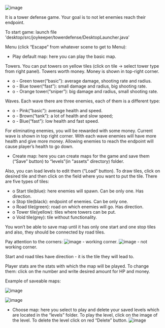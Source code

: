 ![image](https://github.com/Joykeeper/TowerDefense/assets/142427136/9cd5e6db-aae0-4c59-8926-bdb8ed694fbf)



It is a tower defense game. Your goal is to not let enemies reach their endpoint.

To start game: launch file 'desktop/src/joykeeper/towerdefense/DesktopLauncher.java'

Menu (click “Escape” from whatever scene to get to Menu):
-	Play default map: here you can play the basic map. 

Towers. You can put towers on yellow tiles (click on tile -> select tower type from right panel). Towers worth money. Money is shown in top-right corner.
  - o	  - Green tower(“basic”): average damage, shooting rate and radius. 
- o	  - Blue tower(“fast”): small damage and radius, big shooting rate.
- o	  - Orange tower(“sniper”): big damage and radius, small shooting rate.

Waves. Each wave there are three enemies, each of them is a different type: 
- o	  - Pink(“basic”): average health and speed.
- o	  - Brown(“tank”): a lot of health and slow speed;
- o	  - Blue(“fast”): low health and fast speed.

For eliminating enemies, you will be rewarded with some money. Current wave is shown in top right corner. With each wave enemies will have more health and give more money. Allowing enemies to reach the endpoint will cause player’s health to go down.
-	Create map: here you can create maps for the game and save them (“Save” button) to “levels”(in "assets" directory) folder.

Also, you can load levels to edit them (“Load” button).
To draw tiles, click on desired tile and then click on the field where you want to put the tile.
There are five types of tiles:
- o	Start tile(blue): here enemies will spawn. Can be only one. Has direction.
- o	Stop tile(black): endpoint of enemies. Can be only one.
- o	Road tile(green): road on which enemies will go. Has direction.
- o	Tower tile(yellow): tiles where towers can be put.
- o	Void tile(grey): tile without functionality.

You won’t be able to save map until it has only one start and one stop tiles and also, they should be connected by road tiles. 

Pay attention to the corners:
![image](https://github.com/Joykeeper/TowerDefense/assets/142427136/af954636-2150-4dfb-933b-ea2833b2645b) - working corner.
![image](https://github.com/Joykeeper/TowerDefense/assets/142427136/30e36a9c-e61b-4805-88e3-71d9c209ac2f) - not working corner.

Start and road tiles have direction - it is the tile they will lead to.

Player stats are the stats with which the map will be played. To change them: click on the number and write desired amount for HP and money.

Example of saveable maps:

![image](https://github.com/Joykeeper/TowerDefense/assets/142427136/2f5ec309-918e-472a-9826-6720f8b2758a)

![image](https://github.com/Joykeeper/TowerDefense/assets/142427136/18ee5e85-bba2-4aa4-aaa6-cb13c6429943)
 
-	Choose map: here you select to play and delete your saved levels which are located in the “levels” folder. To play the level, click on the image of the level. To delete the level click on red “Delete” button.
![image](https://github.com/Joykeeper/TowerDefense/assets/142427136/c4d63d4b-a64b-4cdc-b94a-a05d959e35ab)

